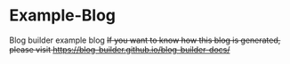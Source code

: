 # Example-Blog
Blog builder example blog
<s>If you want to know how this blog is generated, please visit https://blog-builder.github.io/blog-builder-docs/</s>
